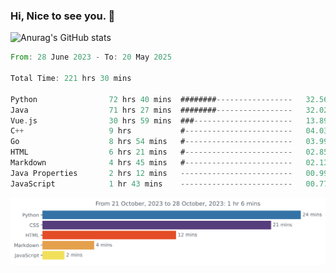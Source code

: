 ### Hi, Nice to see you. 👋

<!--
**EtherFin/EtherFin** is a ✨ _special_ ✨ repository because its `README.md` (this file) appears on your GitHub profile.

Here are some ideas to get you started:

- 🔭 I’m currently working on ...
- 🌱 I’m currently learning ...
- 👯 I’m looking to collaborate on ...
- 🤔 I’m looking for help with ...
- 💬 Ask me about ...
- 📫 How to reach me: ...
- 😄 Pronouns: ...
- ⚡ Fun fact: ...
-->


![Anurag's GitHub stats](https://github-readme-stats.vercel.app/api?username=EtherFin&bg_color=30,e96443,e97f43,e99943,e9b443,e9ce43,e9e843,d3e943,bee943,a9e943,94e943&title_color=fff&text_color=000&show_icons=true&icon_color=000)


<!--START_SECTION:waka-->

```rust
From: 28 June 2023 - To: 20 May 2025

Total Time: 221 hrs 30 mins

Python                72 hrs 40 mins  ########-----------------   32.56 %
Java                  71 hrs 27 mins  ########-----------------   32.02 %
Vue.js                30 hrs 59 mins  ###----------------------   13.89 %
C++                   9 hrs           #------------------------   04.03 %
Go                    8 hrs 54 mins   #------------------------   03.99 %
HTML                  6 hrs 21 mins   #------------------------   02.85 %
Markdown              4 hrs 45 mins   #------------------------   02.13 %
Java Properties       2 hrs 12 mins   -------------------------   00.99 %
JavaScript            1 hr 43 mins    -------------------------   00.77 %
```

<!--END_SECTION:waka-->

<img
  src="https://github.com/EtherFin/EtherFin/blob/master/images/stat.svg"
  alt="Work Dashboard"
/>

